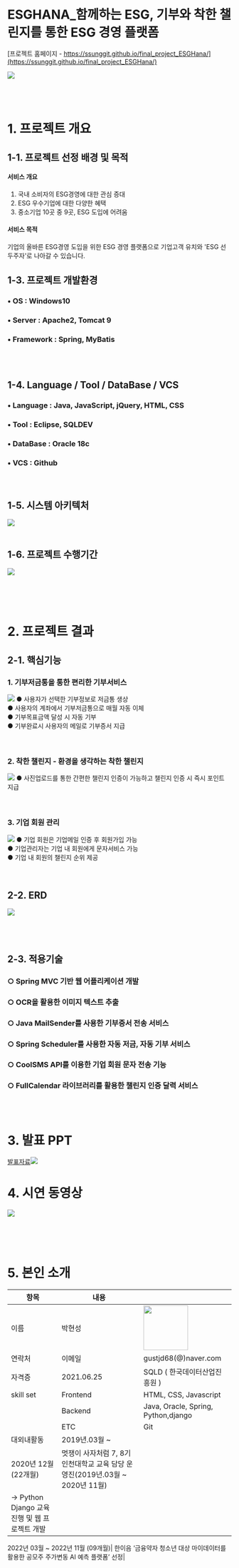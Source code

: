 # ESGHANA_함께하는 ESG, 기부와 착한 챌린지를 통한 ESG 경영 플랫폼

[프로젝트 홈페이지 - https://ssunggit.github.io/final_project_ESGHana/](https://ssunggit.github.io/final_project_ESGHana/)

<img src="기능0.PNG"/><br><br><br><br>

# 1. 프로젝트 개요

## 1-1. 프로젝트 선정 배경 및 목적
#### 서비스 개요
1. 국내 소비자의 ESG경영에 대한 관심 증대
2. ESG 우수기업에 대한 다양한 혜택
3. 중소기업 10곳 중 9곳, ESG 도입에 어려움 

#### 서비스 목적
기업의 올바른 ESG경영 도입을 위한 ESG 경영 플랫폼으로 기업고객 유치와 'ESG 선두주자'로 나아갈 수 있습니다.

## 1-3. 프로젝트 개발환경<br>
### • OS : Windows10<br>
### • Server : Apache2, Tomcat 9<br>
### • Framework : Spring, MyBatis
<br><br>

## 1-4. Language / Tool / DataBase / VCS <br>
### • Language : Java, JavaScript, jQuery, HTML, CSS <br>
### • Tool : Eclipse, SQLDEV<br>
### • DataBase : Oracle 18c<br>
### • VCS : Github<br><br><br>


## 1-5. 시스템 아키텍처
<img src="아키텍처.png"/><br><br>


## 1-6. 프로젝트 수행기간
<img src="간트차트.PNG"/><br><br>


<br><br>


# 2. 프로젝트 결과

## 2-1. 핵심기능
### 1. 기부저금통을 통한 편리한 기부서비스
<img src="기능1.PNG"/>
● 사용자가 선택한 기부정보로 저금통 생상 <br>
● 사용자의 계좌에서 기부저금통으로 매월 자동 이체 <br>
● 기부목표금액 달성 시 자동 기부 <br>
● 기부완료시 사용자의 메일로 기부증서 지급 <br>
<br><br>

### 2. 착한 챌린지 - 환경을 생각하는 착한 챌린지<br>
<img src="기능2.PNG"/>
● 사진업로드를 통한 간편한 챌린지 인증이 가능하고 챌린지 인증 시 즉시 포인트 지급<br>
<br><br>

### 3. 기업 회원 관리
<img src="기능3.PNG"/>
● 기업 회원은 기업메일 인증 후 회원가입 가능<br>
● 기업관리자는 기업 내 회원에게 문자서비스 가능<br>
● 기업 내 회원의 챌린지 순위 제공<br>
<br><br>

## 2-2. ERD
<img src="erd1.PNG"/><br><br>
<br><br>
## 2-3. 적용기술
### ○ Spring MVC 기반 웹 어플리케이션 개발
### ○ OCR을 활용한 이미지 텍스트 추출
### ○ Java MailSender를 사용한 기부증서 전송 서비스
### ○ Spring Scheduler를 사용한 자동 저금, 자동 기부 서비스
### ○ CoolSMS API를 이용한 기업 회원 문자 전송 기능
### ○ FullCalendar 라이브러리를 활용한 챌린지 인증 달력 서비스
<br><br>
  
# 3. 발표 PPT
[발표자료<img src="title.PNG"/>](/ESGHANA_PPT_최종본.pptx)<br>

# 4. 시연 동영상 
[<img src="영상메인.jpg"/>](https://youtu.be/r1HVrnodi14)


<br><br><br>
 
# 5. 본인 소개

|항목|내용||
|-----|---------------------------|----|
|이름 |박현성| <img src="박현성.jpg" width="100" />|
|연락처 | 이메일 | gustjd68(@)naver.com |
|자격증| 2021.06.25 | SQLD ( 한국데이터산업진흥원 ) |
|skill set| Frontend | HTML, CSS, Javascript |
| | Backend | Java, Oracle, Spring, Python,django |
| | ETC | Git
|대외내활동| 2019년.03월 ~ 
2020년 12월 (22개월)| 멋쟁이 사자처럼 7, 8기 인천대학교 교육 담당 운영진(2019년.03월 ~ 2020년 11월)
→ Python Django 교육 진행 및 웹 프로젝트 개발 |
 2022년 03월 ~ 
2022년 11월 (09개월)| 한이음 ‘금융약자 청소년 대상 마이데이터를 활용한 공모주 주가변동 AI 예측 플랫폼’ 선정|

